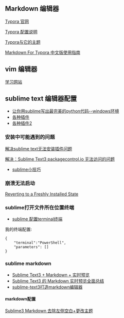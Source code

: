 ## Markdown 编辑器
[Typora 官网](https://typora.io/)

[Typora 配置说明](https://www.cnblogs.com/pprp/p/9132746.html)

[Typora与它的主题](https://www.jianshu.com/p/5634b207d516)

[Markdown For Typora 中文版使用指南](https://zhuanlan.zhihu.com/p/39872673)
## vim 编辑器
[学习网站](https://www.openvim.com/tutorial.html)

## sublime text 编辑器配置
- [让你用sublime写出最完美的python代码--windows环境](https://www.cnblogs.com/zhaof/p/8126306.html)
- [各种插件](https://www.cnblogs.com/gymmer/p/5967280.html)
- [各种插件2](http://bubkoo.com/2014/01/04/sublime-text-3-plugins/)

### 安装中可能遇到的问题
[解决sublime text无法安装插件问题](https://www.jianshu.com/p/23d1ec6988e5)

[解决：Sublime Text3 packagecontrol.io 无法访问的问题](https://www.jianshu.com/p/23b823d6e786)

- [sublime小技巧](https://www.onlycoder.com/blogs/575a0a4b8b18019b5c1d9e85.html)

### 崩溃无法启动
[Reverting to a Freshly Installed State](https://www.sublimetext.com/docs/3/revert.html)
### sublime打开文件所在位置终端
- [sublime 配置terminal终端](https://www.jianshu.com/p/a9fda52c58fe)

我的终端配置:
```
{
	"terminal":"PowerShell",
	"parameters": []
}
```

### sublime markdown
- [Sublime Text3 + Markdown + 实时预览](https://blog.csdn.net/senver_wen/article/details/80002465)
- [Sublime Text3 的 Markdown 实时预览全面总结](https://blog.csdn.net/qq_20011607/article/details/81370236)
- [sublime-text3打造markdown编辑器](https://www.jianshu.com/p/7cbd50058ea3)

#### markdown配置
[Sublime3 Markdown 去除左侧空白+更改主题](https://blog.csdn.net/Galoa/article/details/79029758)
